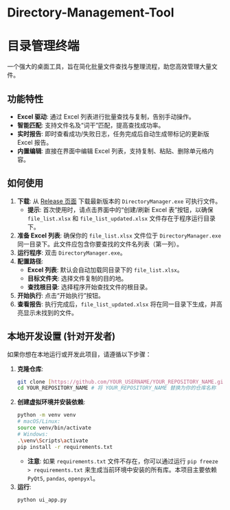 # Directory-Management-Tool
# 目录管理终端

一个强大的桌面工具，旨在简化批量文件查找与整理流程，助您高效管理大量文件。

## 功能特性

* **Excel 驱动**: 通过 Excel 列表进行批量查找与复制，告别手动操作。
* **智能匹配**: 支持文件名及“词干”匹配，提高查找成功率。
* **实时报告**: 即时查看成功/失败日志，任务完成后自动生成带标记的更新版 Excel 报告。
* **内置编辑**: 直接在界面中编辑 Excel 列表，支持复制、粘贴、删除单元格内容。

## 如何使用

1.  **下载**: 从 [Release 页面](https://github.com/YOUR_USERNAME/YOUR_REPOSITORY_NAME/releases) 下载最新版本的 `DirectoryManager.exe` 可执行文件。
    * **提示**: 首次使用时，请点击界面中的“创建/刷新 Excel 表”按钮，以确保 `file_list.xlsx` 和 `file_list_updated.xlsx` 文件存在于程序运行目录下。
2.  **准备 Excel 列表**: 确保你的 `file_list.xlsx` 文件位于 `DirectoryManager.exe` 同一目录下。此文件应包含你要查找的文件名列表（第一列）。
3.  **运行程序**: 双击 `DirectoryManager.exe`。
4.  **配置路径**:
    * **Excel 列表**: 默认会自动加载同目录下的 `file_list.xlsx`。
    * **目标文件夹**: 选择文件复制的目的地。
    * **查找根目录**: 选择程序开始查找文件的根目录。
5.  **开始执行**: 点击“开始执行”按钮。
6.  **查看报告**: 执行完成后，`file_list_updated.xlsx` 将在同一目录下生成，并高亮显示未找到的文件。

## 本地开发设置 (针对开发者)

如果你想在本地运行或开发此项目，请遵循以下步骤：

1.  **克隆仓库**:
    ```bash
    git clone [https://github.com/YOUR_USERNAME/YOUR_REPOSITORY_NAME.git](https://github.com/YOUR_USERNAME/YOUR_REPOSITORY_NAME.git)
    cd YOUR_REPOSITORY_NAME # 将 YOUR_REPOSITORY_NAME 替换为你的仓库名称
    ```
2.  **创建虚拟环境并安装依赖**:
    ```bash
    python -m venv venv
    # macOS/Linux:
    source venv/bin/activate
    # Windows:
    .\venv\Scripts\activate
    pip install -r requirements.txt
    ```
    * **注意**: 如果 `requirements.txt` 文件不存在，你可以通过运行 `pip freeze > requirements.txt` 来生成当前环境中安装的所有库。本项目主要依赖 `PyQt5`, `pandas`, `openpyxl`。
3.  **运行**:
    ```bash
    python ui_app.py
    ```
